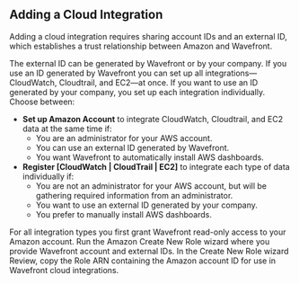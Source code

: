 ## Adding a Cloud Integration

Adding a cloud integration requires sharing account IDs and an external ID, which establishes a trust relationship between Amazon and Wavefront.

The external ID can be generated by Wavefront or by your company. If you use an ID generated by Wavefront you can set up all integrations&mdash;CloudWatch, Cloudtrail, and EC2&mdash;at once. If you want to use an ID generated by your company, you set up each integration individually. Choose between:

- **Set up Amazon Account** to integrate CloudWatch, Cloudtrail, and EC2 data at the same time if:
    - You are an administrator for your AWS account.
    - You can use an external ID generated by Wavefront.
    - You want Wavefront to automatically install AWS dashboards.
- **Register [CloudWatch | CloudTrail | EC2]** to integrate each type of data individually if:
    - You are not an administrator for your AWS account, but will be gathering required information from an administrator.
    - You want to use an external ID generated by your company.
    - You prefer to manually install AWS dashboards.

For all integration types you first grant Wavefront read-only access to your Amazon account. Run the Amazon Create New Role wizard where you provide Wavefront account and external IDs. In the Create New Role wizard Review, copy the Role ARN containing the Amazon account ID for use in Wavefront cloud integrations.
